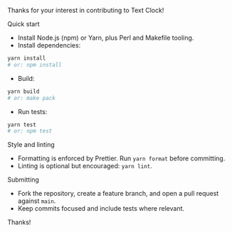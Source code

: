 Thanks for your interest in contributing to Text Clock!

Quick start

- Install Node.js (npm) or Yarn, plus Perl and Makefile tooling.
- Install dependencies:

```bash
yarn install
# or: npm install
```

- Build:

```bash
yarn build
# or: make pack
```

- Run tests:

```bash
yarn test
# or: npm test
```

Style and linting

- Formatting is enforced by Prettier. Run `yarn format` before committing.
- Linting is optional but encouraged: `yarn lint`.

Submitting

- Fork the repository, create a feature branch, and open a pull request against `main`.
- Keep commits focused and include tests where relevant.

Thanks!
